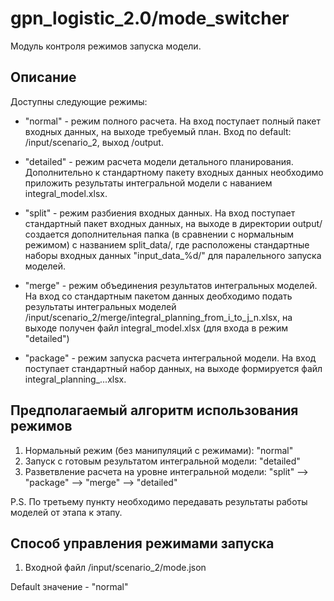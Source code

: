 gpn_logistic_2.0/mode_switcher
================

Модуль контроля режимов запуска модели.

Описание
-----------
Доступны следующие режимы:  
- "normal" - режим полного расчета. На вход поступает полный пакет входных данных, на выходе требуемый план. 
Вход по default: /input/scenario_2, выход /output.

- "detailed" - режим расчета модели детального планирования. 
Дополнительно к стандартному пакету входных данных необходимо приложить результаты интегральной модели с наванием integral_model.xlsx.

- "split" - режим разбиения входных данных. На вход поступает стандартный пакет входных данных, 
на выходе в директории output/ создается дополнительная папка (в сравнении с нормальным режимом) с названием split_data/, 
где расположены стандартные наборы входных данных "input_data_%d/" для паралельного запуска моделей.

- "merge" - режим объединения результатов интегральных моделей. 
На вход со стандартным пакетом данных деобходимо подать результаты интегральных моделей 
/input/scenario_2/merge/integral_planning_from_i_to_j_n.xlsx, на выходе получен файл integral_model.xlsx (для входа в режим "detailed")

- "package" - режим запуска расчета интегральной модели. На вход поступает стандартный набор данных, на выходе формируется файл integral_planning_...xlsx.

Предполагаемый алгоритм использования режимов
----------------
1. Нормальный режим (без манипуляций с режимами): "normal"
2. Запуск с готовым результатом интегральной модели: "detailed"
3. Разветвление расчета на уровне интегральной модели: "split" --> "package" --> "merge" --> "detailed"

P.S. По третьему пункту необходимо передавать результаты работы моделей от этапа к этапу.

## Способ управления режимами запуска
1. Входной файл /input/scenario_2/mode.json

Default значение - "normal"

